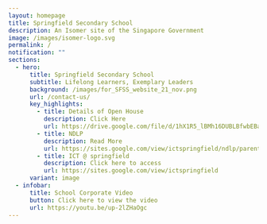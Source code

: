```yaml
---
layout: homepage
title: Springfield Secondary School
description: An Isomer site of the Singapore Government
image: /images/isomer-logo.svg
permalink: /
notification: ""
sections:
  - hero:
      title: Springfield Secondary School
      subtitle: Lifelong Learners, Exemplary Leaders
      background: /images/for_SFSS_website_21_nov.png
      url: /contact-us/
      key_highlights:
        - title: Details of Open House
          description: Click Here
          url: https://drive.google.com/file/d/1hX1R5_lBMh16DUBLBfwbEBaREMLqdBMT/view?usp=drive_link
        - title: NDLP
          description: Read More
          url: https://sites.google.com/view/ictspringfield/ndlp/parents-engagement-18-jan
        - title: ICT @ springfield
          description: Click here to access
          url: https://sites.google.com/view/ictspringfield
      variant: image
  - infobar:
      title: School Corporate Video
      button: Click here to view the video
      url: https://youtu.be/up-2lZHaOgc
---
```


